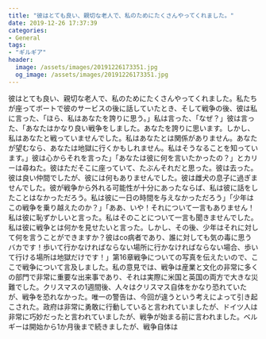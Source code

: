```yaml
---
title: "彼はとても良い、親切な老人で、私のためにたくさんやってくれました。"
date: 2019-12-26 17:37:39
categories:
- General
tags:
- "ギルギア"
header:
  image: /assets/images/20191226173351.jpg
  og_image: /assets/images/20191226173351.jpg
---
```


彼はとても良い、親切な老人で、私のためにたくさんやってくれました。私たちが座ってボートで彼のサービスの後に話していたとき、そして戦争の後、彼は私に言った、「ほら、私はあなたを誇りに思う。」私は言った、「なぜ？」彼は言った、「あなたはかなり良い戦争をしました。あなたを誇りに思います。しかし、私はあなたと戦っていませんでした。私はあなたとは関係がありません。あなたが望むなら、あなたは地獄に行くかもしれません。私はそうなることを知っています。」彼は心からそれを言った」「あなたは彼に何を言いたかったの？」とカリーは尋ねた。彼はただそこに座っていて、たぶんそれだと思った。彼は去った。彼は良い仲間でしたが、彼には何もありませんでした。彼は雌犬の息子に過ぎませんでした。彼が戦争から外れる可能性が十分にあったならば、私は彼に話をしたことはなかっただろう。私は彼に一日の時間を与えなかっただろう」「少年はこの戦争を乗り越えたのか？」「ああ、いや！それについて一言もありません！私は彼に恥ずかしいと言った。私はそのことについて一言も聞きませんでした。私は彼に戦争とは何かを見せたいと言った。しかし、その後、少年はそれに対して何を言うことができますか？彼はco病者であり、誰に対しても気の毒に思うバカです！歩いて行かなければならない場所に行かなければならない場合、歩いて行ける場所は地獄だけです！」第16章戦争についての写真を伝えたいので、ここで戦争について言及しました。私の意見では、戦争は産業と文化の非常に多くの部門で非常に重要な出来事であり、それは実際に米国と英国の両方で大きな災難でした。クリスマスの1週間後、人々はクリスマス自体をかなり恐れていたが、戦争を恐れなかった。唯一の警告は、今回が違うという考えによって引き起こされた。政府は非常に勇敢に行動していると言われていましたが、ドイツ人は非常に巧妙だったと言われていましたが、戦争が始まる前に言われました。ベルギーは開始から1か月後まで続きましたが、戦争自体は
